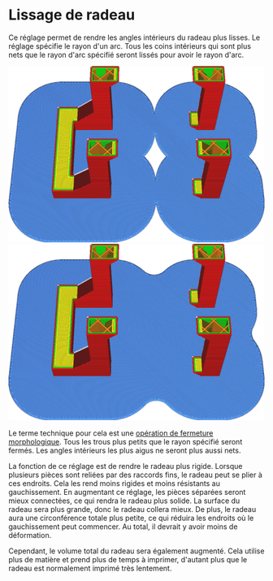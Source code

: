 Lissage de radeau
====
Ce réglage permet de rendre les angles intérieurs du radeau plus lisses. Le réglage spécifie le rayon d'un arc. Tous les coins intérieurs qui sont plus nets que le rayon d'arc spécifié seront lissés pour avoir le rayon d'arc.

![Pas de lissage](../../../articles/images/raft_smoothing_0mm.png)
![Rayon de 5mm](../../../articles/images/raft_smoothing_5mm.png)

Le terme technique pour cela est une [opération de fermeture morphologique](https://en.wikipedia.org/wiki/Closing_\(morphology\)). Tous les trous plus petits que le rayon spécifié seront fermés. Les angles intérieurs les plus aigus ne seront plus aussi nets.

La fonction de ce réglage est de rendre le radeau plus rigide. Lorsque plusieurs pièces sont reliées par des raccords fins, le radeau peut se plier à ces endroits. Cela les rend moins rigides et moins résistants au gauchissement. En augmentant ce réglage, les pièces séparées seront mieux connectées, ce qui rendra le radeau plus solide. La surface du radeau sera plus grande, donc le radeau collera mieux. De plus, le radeau aura une circonférence totale plus petite, ce qui réduira les endroits où le gauchissement peut commencer. Au total, il devrait y avoir moins de déformation.

Cependant, le volume total du radeau sera également augmenté. Cela utilise plus de matière et prend plus de temps à imprimer, d'autant plus que le radeau est normalement imprimé très lentement.
